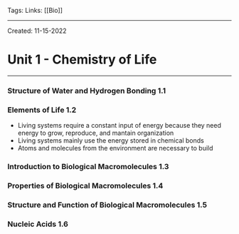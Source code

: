 Tags:
Links: [[Bio]]

---
Created: 11-15-2022
# Unit 1 - Chemistry of Life
---

### Structure of Water and Hydrogen Bonding 1.1

### Elements of Life 1.2
- Living systems require a constant input of energy because they need energy to grow, reproduce, and mantain organization
- Living systems mainly use the energy stored in chemical bonds
- Atoms and molecules from the environment are necessary to build

### Introduction to Biological Macromolecules 1.3

### Properties of Biological Macromolecules 1.4

### Structure and Function of Biological Macromolecules 1.5

### Nucleic Acids 1.6